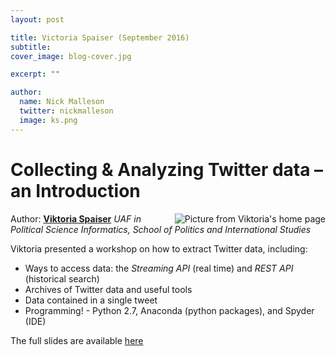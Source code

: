 ```yaml
---
layout: post

title: Victoria Spaiser (September 2016)
subtitle: 
cover_image: blog-cover.jpg

excerpt: ""

author:
  name: Nick Malleson
  twitter: nickmalleson
  image: ks.png
---
```


# Collecting & Analyzing Twitter data – an Introduction

<a href="http://www.polis.leeds.ac.uk/people/staff/spaiser"> <img style="float:right;" src="http://www.polis.leeds.ac.uk/assets/images/staff/viktoria-spaiser.jpg" alt="Picture from Viktoria's home page"/> </a>

Author: **[Viktoria Spaiser](http://www.polis.leeds.ac.uk/people/staff/spaiser)** _UAF in Political Science Informatics, School of Politics and International Studies_

Viktoria presented a workshop on how to extract Twitter data, including:

 - Ways to access data: the _Streaming API_ (real time) and _REST API_ (historical search)
 - Archives of Twitter data and useful tools
 - Data contained in a single tweet
 - Programming! - Python 2.7, Anaconda (python packages), and Spyder (IDE)

The full slides are available [here]({{site.baseurl}}/slides/2016-09-28-V_Spaiser.pdf)